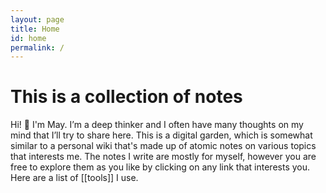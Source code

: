 ```yaml
---
layout: page
title: Home
id: home
permalink: /
---
```


# This is a collection of notes

<p>Hi! 👋 I'm May. I’m a deep thinker and I often have many thoughts on my mind that I’ll try to share here. This is a digital garden, which is somewhat similar to a personal wiki that's made up of atomic notes on various topics that interests me. The notes I write are mostly for myself, however you are free to explore them as you like by clicking on any link that interests you. Here are a list of [[tools]] I use. </p>




<style>
  .wrapper {
    max-width: 58em;
  }
</style>
